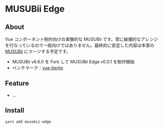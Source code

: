# MUSUBii Edge

## About

Vue コンポーネント制作向けの実験的な MUSUBii です。常に破壊的なアレンジを行なっているので一般向けではありません。最終的に安定した内容は本家の [MUSUBii](https://github.com/qrac/musubii) にマージする予定です。

- MUSUBii v6.6.0 を Fork して MUSUBii Edge v0.0.1 を制作開始
- ベンチマーク：[vue-bento](https://github.com/sho-yamane/vue-bento)

## Feature

- ...

## Install

```bash
yarn add musubii-edge
```
